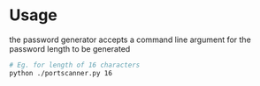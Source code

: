 # Usage
the password generator accepts a command line argument for the password length to be generated

```bash
# Eg. for length of 16 characters
python ./portscanner.py 16
```
